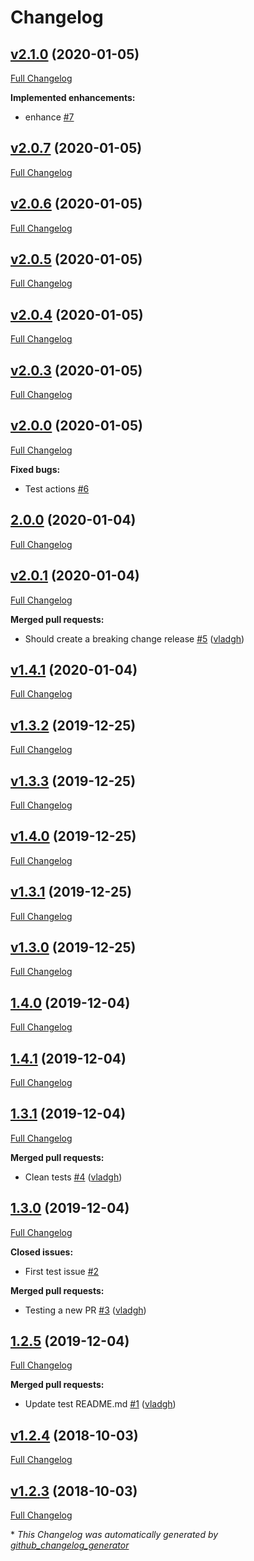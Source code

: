 # Changelog

## [v2.1.0](https://github.com/vladgh/test/tree/v2.1.0) (2020-01-05)

[Full Changelog](https://github.com/vladgh/test/compare/v2.0.7...v2.1.0)

**Implemented enhancements:**

- enhance [\#7](https://github.com/vladgh/test/issues/7)

## [v2.0.7](https://github.com/vladgh/test/tree/v2.0.7) (2020-01-05)

[Full Changelog](https://github.com/vladgh/test/compare/v2.0.6...v2.0.7)

## [v2.0.6](https://github.com/vladgh/test/tree/v2.0.6) (2020-01-05)

[Full Changelog](https://github.com/vladgh/test/compare/v2.0.5...v2.0.6)

## [v2.0.5](https://github.com/vladgh/test/tree/v2.0.5) (2020-01-05)

[Full Changelog](https://github.com/vladgh/test/compare/v2.0.4...v2.0.5)

## [v2.0.4](https://github.com/vladgh/test/tree/v2.0.4) (2020-01-05)

[Full Changelog](https://github.com/vladgh/test/compare/v2.0.3...v2.0.4)

## [v2.0.3](https://github.com/vladgh/test/tree/v2.0.3) (2020-01-05)

[Full Changelog](https://github.com/vladgh/test/compare/v2.0.0...v2.0.3)

## [v2.0.0](https://github.com/vladgh/test/tree/v2.0.0) (2020-01-05)

[Full Changelog](https://github.com/vladgh/test/compare/2.0.0...v2.0.0)

**Fixed bugs:**

- Test actions [\#6](https://github.com/vladgh/test/issues/6)

## [2.0.0](https://github.com/vladgh/test/tree/2.0.0) (2020-01-04)

[Full Changelog](https://github.com/vladgh/test/compare/v2.0.1...2.0.0)

## [v2.0.1](https://github.com/vladgh/test/tree/v2.0.1) (2020-01-04)

[Full Changelog](https://github.com/vladgh/test/compare/v1.4.1...v2.0.1)

**Merged pull requests:**

- Should create a breaking change release [\#5](https://github.com/vladgh/test/pull/5) ([vladgh](https://github.com/vladgh))

## [v1.4.1](https://github.com/vladgh/test/tree/v1.4.1) (2020-01-04)

[Full Changelog](https://github.com/vladgh/test/compare/v1.3.2...v1.4.1)

## [v1.3.2](https://github.com/vladgh/test/tree/v1.3.2) (2019-12-25)

[Full Changelog](https://github.com/vladgh/test/compare/v1.3.3...v1.3.2)

## [v1.3.3](https://github.com/vladgh/test/tree/v1.3.3) (2019-12-25)

[Full Changelog](https://github.com/vladgh/test/compare/v1.4.0...v1.3.3)

## [v1.4.0](https://github.com/vladgh/test/tree/v1.4.0) (2019-12-25)

[Full Changelog](https://github.com/vladgh/test/compare/v1.3.1...v1.4.0)

## [v1.3.1](https://github.com/vladgh/test/tree/v1.3.1) (2019-12-25)

[Full Changelog](https://github.com/vladgh/test/compare/v1.3.0...v1.3.1)

## [v1.3.0](https://github.com/vladgh/test/tree/v1.3.0) (2019-12-25)

[Full Changelog](https://github.com/vladgh/test/compare/1.4.0...v1.3.0)

## [1.4.0](https://github.com/vladgh/test/tree/1.4.0) (2019-12-04)

[Full Changelog](https://github.com/vladgh/test/compare/1.4.1...1.4.0)

## [1.4.1](https://github.com/vladgh/test/tree/1.4.1) (2019-12-04)

[Full Changelog](https://github.com/vladgh/test/compare/1.3.1...1.4.1)

## [1.3.1](https://github.com/vladgh/test/tree/1.3.1) (2019-12-04)

[Full Changelog](https://github.com/vladgh/test/compare/1.3.0...1.3.1)

**Merged pull requests:**

- Clean tests [\#4](https://github.com/vladgh/test/pull/4) ([vladgh](https://github.com/vladgh))

## [1.3.0](https://github.com/vladgh/test/tree/1.3.0) (2019-12-04)

[Full Changelog](https://github.com/vladgh/test/compare/1.2.5...1.3.0)

**Closed issues:**

- First test issue  [\#2](https://github.com/vladgh/test/issues/2)

**Merged pull requests:**

- Testing a new PR [\#3](https://github.com/vladgh/test/pull/3) ([vladgh](https://github.com/vladgh))

## [1.2.5](https://github.com/vladgh/test/tree/1.2.5) (2019-12-04)

[Full Changelog](https://github.com/vladgh/test/compare/v1.2.4...1.2.5)

**Merged pull requests:**

- Update test README.md [\#1](https://github.com/vladgh/test/pull/1) ([vladgh](https://github.com/vladgh))

## [v1.2.4](https://github.com/vladgh/test/tree/v1.2.4) (2018-10-03)

[Full Changelog](https://github.com/vladgh/test/compare/v1.2.3...v1.2.4)

## [v1.2.3](https://github.com/vladgh/test/tree/v1.2.3) (2018-10-03)

[Full Changelog](https://github.com/vladgh/test/compare/8a9b0b04a52de36832ff7d70e1c6a54595fc0708...v1.2.3)



\* *This Changelog was automatically generated by [github_changelog_generator](https://github.com/github-changelog-generator/github-changelog-generator)*
